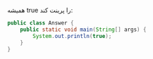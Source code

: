 همیشه true را پرینت کند:
```java
public class Answer {
    public static void main(String[] args) {
        System.out.println(true);
    }
}
```
